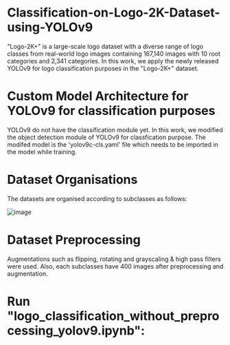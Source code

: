 # Classification-on-Logo-2K-Dataset-using-YOLOv9
"Logo-2K+" is a large-scale logo dataset with a diverse range of logo classes from real-world logo images containing 167,140 images with 10 root categories and 2,341 categories. In this work, we apply the newly released YOLOv9 for logo classification purposes in the "Logo-2K+" dataset.

# Custom Model Architecture for YOLOv9 for classification purposes
YOLOv9 do not have the classification module yet. In this work, we modified the object detection module of YOLOv9 for classfication purpose. The modifed model is the 'yolov9c-cls.yaml' file which needs to be imported in the model while training.

# Dataset Organisations
The datasets are organised according to subclasses as follows:

![image](https://github.com/FahimHafiz/Classification-on-Logo-2K-Dataset-using-YOLOv9/assets/39213309/e98ceed0-aae1-481a-9693-377fb0266bae)

# Dataset Preprocessing
Augmentations such as flipping, rotating and grayscaling & high pass filters were used. Also, each subclasses have 400 images after preprocessing and augmentation.

# Run "logo_classification_without_preprocessing_yolov9.ipynb":
